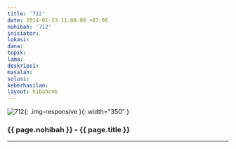 ```yaml
---
title: '712'
date: 2014-01-23 11:08:00 +07:00
nohibah: '712'
inisiator: 
lokasi: 
dana: 
topik: 
lama: 
deskripsi: 
masalah: 
solusi: 
keberhasilan: 
layout: hibahcmb
---
```


![712](/static/img/hibahcmb/712.png){: .img-responsive }{: width="350" }

### {{ page.nohibah }} - {{ page.title }}

---
